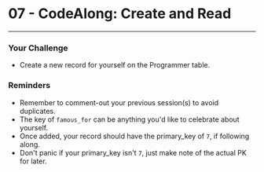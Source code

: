 # 07 - CodeAlong: Create and Read

---

### Your Challenge
 - Create a new record for yourself on the Programmer table.

### Reminders
- Remember to comment-out your previous session(s) to avoid duplicates.
- The key of `famous_for` can be anything you'd like to celebrate about yourself.
- Once added, your record should have the primary_key of `7`, if following along.
- Don't panic if your primary_key isn't `7`, just make note of the actual PK for later.